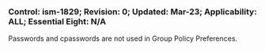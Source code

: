### Control: ism-1829; Revision: 0; Updated: Mar-23; Applicability: ALL; Essential Eight: N/A
<p>Passwords and cpasswords are not used in Group Policy Preferences.</p>